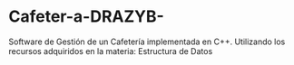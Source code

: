 # Cafeter-a-DRAZYB-
Software de Gestión de un Cafetería implementada en C++. Utilizando los recursos adquiridos en la materia: Estructura de Datos
